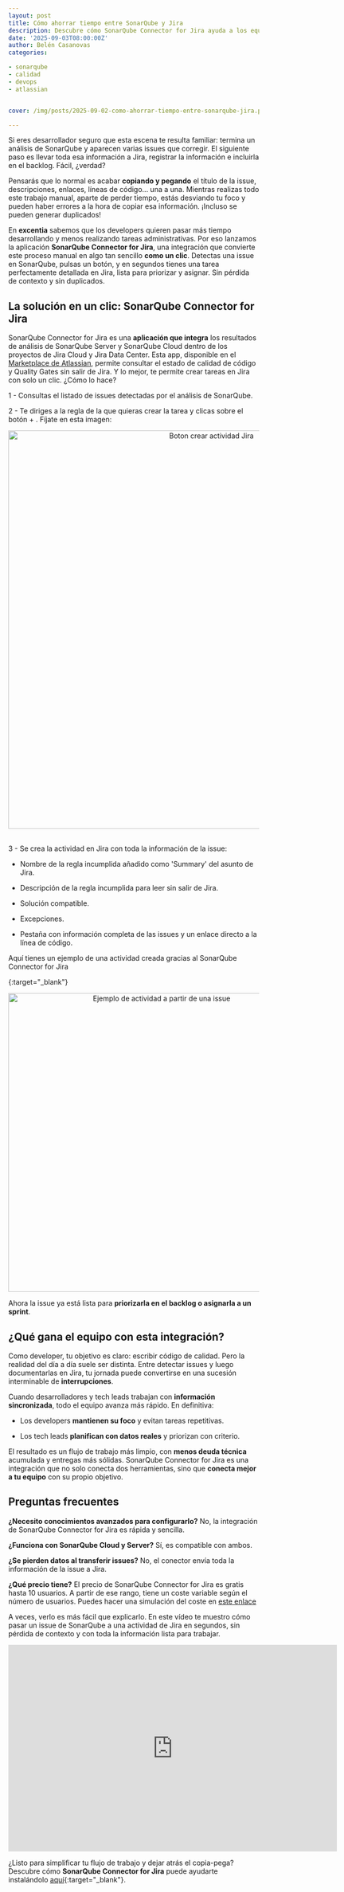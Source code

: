 ```yaml
---
layout: post
title: Cómo ahorrar tiempo entre SonarQube y Jira
description: Descubre cómo SonarQube Connector for Jira ayuda a los equipos de desarrollo a crear actividades en Jira sin perder tiempo ni duplicar trabajo.
date: '2025-09-03T08:00:00Z'
author: Belén Casanovas
categories:

- sonarqube
- calidad
- devops
- atlassian


cover: /img/posts/2025-09-02-como-ahorrar-tiempo-entre-sonarqube-jira.png

---
```


Si eres desarrollador seguro que esta escena te resulta familiar: termina un análisis de SonarQube y aparecen varias issues que corregir. El siguiente paso es llevar toda esa información a Jira, registrar la información e incluirla en el backlog. Fácil, ¿verdad?

Pensarás que lo normal es acabar **copiando y pegando** el título de la issue, descripciones, enlaces, líneas de código... una a una. Mientras realizas todo este trabajo manual, aparte de perder tiempo, estás desviando tu foco y pueden haber errores a la hora de copiar esa información. ¡Incluso se pueden generar duplicados!

En **excentia** sabemos que los developers quieren pasar más tiempo desarrollando y menos realizando tareas administrativas. Por eso lanzamos la aplicación **SonarQube Connector for Jira**, una integración que convierte este proceso manual en algo tan sencillo **como un clic**. Detectas una issue en SonarQube, pulsas un botón, y en segundos tienes una tarea perfectamente detallada en Jira, lista para priorizar y asignar. Sin pérdida de contexto y sin duplicados.

<h2>La solución en un clic: SonarQube Connector for Jira</h2>

SonarQube Connector for Jira es una **aplicación que integra** los resultados de análisis de SonarQube Server y SonarQube Cloud dentro de los proyectos de Jira Cloud y Jira Data Center. Esta app, disponible en el [Marketplace de Atlassian](/apps-atlassian-marketplace), permite consultar el estado de calidad de código y Quality Gates sin salir de Jira. Y lo mejor, te permite crear tareas en Jira con solo un clic. ¿Cómo lo hace?

1 - Consultas el listado de issues detectadas por el análisis de SonarQube.   <br> 

2 - Te diriges a la regla de la que quieras crear la tarea y clicas sobre el botón + . Fíjate en esta imagen:  <br> 

<div style="text-align: center;">
<img src="/img/atlassian-addons/sonarqube-connector-for-jira-crear-actividad.png" width="800" alt="Boton crear actividad Jira">
</div>
<br>

3 - Se crea la actividad en Jira con toda la información de la issue:   <br> 

- Nombre de la regla incumplida añadido como 'Summary' del asunto de Jira.  <br> 

- Descripción de la regla incumplida para leer sin salir de Jira.  <br>

- Solución compatible. <br>

- Excepciones. <br>

- Pestaña con información completa de las issues y un enlace directo a la línea de código. <br>

Aquí tienes un ejemplo de una actividad creada gracias al SonarQube Connector for Jira


{:target="_blank"} 

<div style="text-align: center;">
<img src="/img/atlassian-addons/sonarqube-connector-for-jira-issue.png" width="600" alt="Ejemplo de actividad a partir de una issue">
</div>

Ahora la issue ya está lista para **priorizarla en el backlog o asignarla a un sprint**. 


<h2>¿Qué gana el equipo con esta integración?</h2>

Como developer, tu objetivo es claro: escribir código de calidad. Pero la realidad del día a día suele ser distinta. Entre detectar issues y luego documentarlas en Jira, tu jornada puede convertirse en una sucesión interminable de **interrupciones**.

Cuando desarrolladores y tech leads trabajan con **información sincronizada**, todo el equipo avanza más rápido. En definitiva: 

- Los developers **mantienen su foco** y evitan tareas repetitivas. <br>

- Los tech leads **planifican con datos reales** y priorizan con criterio. <br>

El resultado es un flujo de trabajo más limpio, con **menos deuda técnica** acumulada y entregas más sólidas. SonarQube Connector for Jira es una integración que no solo conecta dos herramientas, sino que **conecta mejor a tu equipo** con su propio objetivo.


<h2> Preguntas frecuentes </h2>

**¿Necesito conocimientos avanzados para configurarlo?**
No, la integración de SonarQube Connector for Jira es rápida y sencilla.

**¿Funciona con SonarQube Cloud y Server?**
Sí, es compatible con ambos.

**¿Se pierden datos al transferir issues?**
No, el conector envía toda la información de la issue a Jira.

**¿Qué precio tiene?**
El precio de SonarQube Connector for Jira es gratis hasta 10 usuarios. A partir de ese rango, tiene un coste variable según el número de usuarios. Puedes hacer una simulación del coste en [este enlace](https://marketplace.atlassian.com/apps/1217471/sonarqube-connector-for-jira?tab=pricing)

A veces, verlo es más fácil que explicarlo. En este vídeo te muestro cómo pasar un issue de SonarQube a una actividad de Jira en segundos, sin pérdida de contexto y con toda la información lista para trabajar.

<iframe width="660" height="415" src="https://www.youtube.com/embed/3YXbauc0zuY?si=sZZF9JBsEj7pNaLX" title="YouTube video player" frameborder="0" allow="accelerometer; autoplay; clipboard-write; encrypted-media; gyroscope; picture-in-picture; web-share" referrerpolicy="strict-origin-when-cross-origin" allowfullscreen></iframe>

<br>

¿Listo para simplificar tu flujo de trabajo y dejar atrás el copia-pega? Descubre cómo **SonarQube Connector for Jira** puede ayudarte instalándolo [aquí](https://marketplace.atlassian.com/apps/1217471/sonarqube-connector-for-jira){:target="_blank"}.
